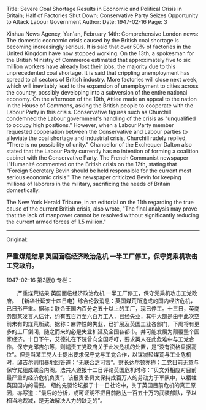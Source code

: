 Title: Severe Coal Shortage Results in Economic and Political Crisis in Britain; Half of Factories Shut Down; Conservative Party Seizes Opportunity to Attack Labour Government
Author:
Date: 1947-02-16
Page: 3

Xinhua News Agency, Yan'an, February 14th: Comprehensive London news: The domestic economic crisis caused by the British coal shortage is becoming increasingly serious. It is said that over 50% of factories in the United Kingdom have now stopped working. On the 13th, a spokesman for the British Ministry of Commerce estimated that approximately five to six million workers have already lost their jobs, the majority due to this unprecedented coal shortage. It is said that crippling unemployment has spread to all sectors of British industry. More factories will close next week, which will inevitably lead to the expansion of unemployment to cities across the country, possibly developing into a subversion of the entire national economy. On the afternoon of the 10th, Attlee made an appeal to the nation in the House of Commons, asking the British people to cooperate with the Labour Party in this crisis. Conservative figures such as Churchill condemned the Labour government's handling of the crisis as "unqualified to occupy high positions." However, when a Labour Party member requested cooperation between the Conservative and Labour parties to alleviate the coal shortage and industrial crisis, Churchill rudely replied, "There is no possibility of unity." Chancellor of the Exchequer Dalton also stated that the Labour Party currently has no intention of forming a coalition cabinet with the Conservative Party. The French Communist newspaper L'Humanité commented on the British crisis on the 12th, stating that "Foreign Secretary Bevin should be held responsible for the current most serious economic crisis." The newspaper criticized Bevin for keeping millions of laborers in the military, sacrificing the needs of Britain domestically.

The New York Herald Tribune, in an editorial on the 11th regarding the true cause of the current British crisis, also wrote, "The final analysis may prove that the lack of manpower cannot be resolved without significantly reducing the current armed forces of 1.5 million."



<hr /> 

Original: 


### 严重煤荒结果  英国面临经济政治危机  一半工厂停工，保守党乘机攻击工党政府。

1947-02-16
第3版()
专栏：

　　严重煤荒结果
    英国面临经济政治危机
    一半工厂停工，保守党乘机攻击工党政府。
    【新华社延安十四日电】综合伦敦消息：英国煤荒所造成的国内经济危机，已日形严重。据称：联合王国内百分之五十以上的工厂，现已停工。十三日，英商务部某发言人估计，约有五百万至六百万工人，已经失业，其中大部是由于此次空前未有的煤荒所致。据称：麻弊性的失业，已扩展及英国工业各部门，下周将有更多的工厂倒闭，随之而来的必是失业扩延及全国各都市。并可能发展为颠覆整个国家经济。十日下午，艾德礼在下院曾向全国呼吁，要求英人在此危难中与工党合作。保守党邱吉尔等，则谴责工党政府关于此次危机的处置，是“没有资格盘据高位”。但是当某工党人士提出要求保守党与工党合作，以谋减轻煤荒与工业危机时，邱吉尔则粗暴地回答道：“无联合之可言”。财长达尔顿亦称：工党目前无意与保守党组成联合内阁。法共人道报十二日评论英国危机时称：“贝文外相应对目前最严重的经济危机负责”。该报责备贝文保持成百万人的劳动力于军队中，以牺牲英国国内的需要。
    纽约先驱论坛报于十一日社论中，关于英国目前危机的真正原因，亦写道：“最后的分析，或可证明不把目前数达一百五十万的武装部队，予以相当地裁减，是无法解决人力的缺乏的”。
